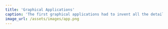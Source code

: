 ```yaml
---
title: 'Graphical Applications'
caption: 'The first graphical applications had to invent all the details of the Graphical User Interface, because the mainstream operating systems (e.g., MS-DOS) was text-based. Thus, there was significant variation even within common modules (e.g., windows) and high-frequency tasks (e.g., save) among similar applications'
image_url: /assets/images/app.png
---
```

